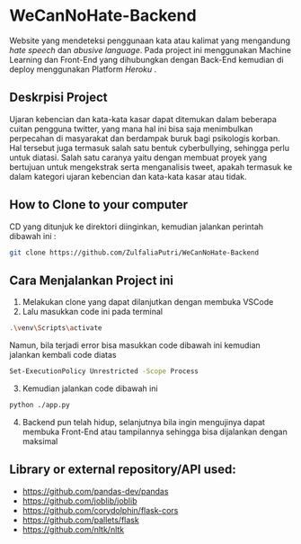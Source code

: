 # WeCanNoHate-Backend
Website yang mendeteksi penggunaan kata atau kalimat yang mengandung <i>hate speech</i> dan <i>abusive language</i>. 
Pada project ini menggunakan Machine Learning dan Front-End yang dihubungkan dengan Back-End kemudian di deploy menggunakan Platform <i> Heroku </i>.

## Deskrpisi Project
<p> Ujaran kebencian dan kata-kata kasar dapat ditemukan dalam beberapa cuitan pengguna twitter, yang mana hal ini bisa saja menimbulkan perpecahan di masyarakat dan berdampak
buruk bagi psikologis korban. Hal tersebut juga termasuk salah satu bentuk cyberbullying, sehingga perlu untuk diatasi. Salah satu caranya yaitu dengan membuat proyek yang bertujuan
untuk mengekstrak serta menganalisis tweet, apakah termasuk ke dalam kategori ujaran kebencian dan kata-kata kasar atau tidak.</p>

## How to Clone to your computer
CD yang ditunjuk ke direktori diinginkan, kemudian jalankan perintah dibawah ini :

```bash
git clone https://github.com/ZulfaliaPutri/WeCanNoHate-Backend
```

## Cara Menjalankan Project ini
1. Melakukan clone yang dapat dilanjutkan dengan membuka VSCode
2. Lalu masukkan code ini pada terminal
```bash
.\venv\Scripts\activate
```
Namun, bila terjadi error bisa masukkan code dibawah ini kemudian jalankan kembali code diatas
```bash
Set-ExecutionPolicy Unrestricted -Scope Process
```
3. Kemudian jalankan code dibawah ini
```bash
python ./app.py
```
4. Backend pun telah hidup, selanjutnya bila ingin mengujinya dapat membuka Front-End atau tampilannya sehingga bisa dijalankan dengan maksimal

## Library or external repository/API used:

* https://github.com/pandas-dev/pandas
* https://github.com/joblib/joblib
* https://github.com/corydolphin/flask-cors
* https://github.com/pallets/flask
* https://github.com/nltk/nltk
